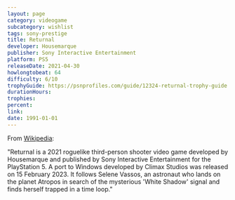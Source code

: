 ```yaml
---
layout: page
category: videogame
subcategory: wishlist
tags: sony-prestige
title: Returnal
developer: Housemarque
publisher: Sony Interactive Entertainment
platform: PS5
releaseDate: 2021-04-30
howlongtobeat: 64
difficulty: 6/10
trophyGuide: https://psnprofiles.com/guide/12324-returnal-trophy-guide
durationHours:
trophies:
percent:
link:
date: 1991-01-01
---
```


From [Wikipedia](https://en.wikipedia.org/wiki/Returnal):

"Returnal is a 2021 roguelike third-person shooter video game developed by Housemarque and published by Sony Interactive Entertainment for the PlayStation 5. A port to Windows developed by Climax Studios was released on 15 February 2023. It follows Selene Vassos, an astronaut who lands on the planet Atropos in search of the mysterious 'White Shadow' signal and finds herself trapped in a time loop."
